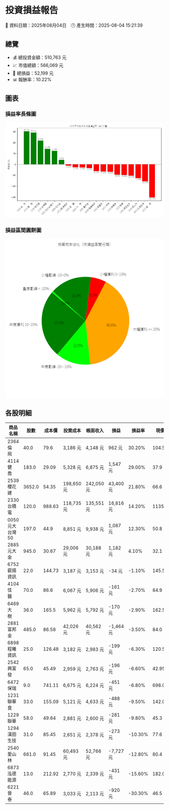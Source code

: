 # 投資損益報告

📅 資料日期：2025年08月04日　🕒 產生時間：2025-08-04 15:21:39

## 總覽
- 💰 總投資金額：510,763 元
- 📈 市值總額：566,069 元
- 🧮 總損益：52,199 元
- 📊 報酬率：10.22%

## 圖表
### 損益率長條圖
![損益率](profit_rate_bar.png)

### 損益區間圓餅圖
![損益區間](profit_category_pie.png)

## 各股明細

| 商品名稱 | 股數 | 成本價 | 投資成本 | 帳面收入 | 損益 | 損益率 | 現價 | 市值 |
|----------|------|--------|------------|------------|--------|----------|--------|------------|
| 2364 倫　飛 | 40.0 | 79.6 | 3,186 元 | 4,148 元 | 962 元 | 30.20% | 104.5 | 4,180 元 |
| 4114 健　喬 | 183.0 | 29.09 | 5,328 元 | 6,875 元 | 1,547 元 | 29.00% | 37.9 | 6,936 元 |
| 2539 櫻花建 | 3652.0 | 54.35 | 198,650 元 | 242,050 元 | 43,400 元 | 21.80% | 66.6 | 243,223 元 |
| 2330 台積電 | 120.0 | 988.63 | 118,735 元 | 135,551 元 | 16,816 元 | 14.20% | 1135.0 | 136,200 元 |
| 0050 元大台灣50 | 197.0 | 44.9 | 8,851 元 | 9,938 元 | 1,087 元 | 12.30% | 50.8 | 10,008 元 |
| 2885 元大金 | 945.0 | 30.67 | 29,006 元 | 30,188 元 | 1,182 元 | 4.10% | 32.1 | 30,334 元 |
| 6752 叡揚資訊 | 22.0 | 144.73 | 3,187 元 | 3,153 元 | -34 元 | -1.10% | 145.5 | 3,201 元 |
| 4104 佳　醫 | 70.0 | 86.6 | 6,067 元 | 5,906 元 | -161 元 | -2.70% | 84.9 | 5,943 元 |
| 6469 大　樹 | 36.0 | 165.5 | 5,962 元 | 5,792 元 | -170 元 | -2.90% | 162.5 | 5,850 元 |
| 2881 富邦金 | 485.0 | 86.58 | 42,026 元 | 40,562 元 | -1,464 元 | -3.50% | 84.0 | 40,740 元 |
| 6898 程曦資訊 | 25.0 | 126.48 | 3,182 元 | 2,983 元 | -199 元 | -6.30% | 120.5 | 3,012 元 |
| 2542 興富發 | 65.0 | 45.49 | 2,959 元 | 2,763 元 | -196 元 | -6.60% | 42.95 | 2,792 元 |
| 6472 保瑞 | 9.0 | 741.11 | 6,675 元 | 6,224 元 | -451 元 | -6.80% | 698.0 | 6,282 元 |
| 1231 聯華食 | 33.0 | 155.09 | 5,121 元 | 4,633 元 | -488 元 | -9.50% | 142.0 | 4,686 元 |
| 1229 聯華 | 58.0 | 49.64 | 2,881 元 | 2,600 元 | -281 元 | -9.80% | 45.3 | 2,627 元 |
| 1294 漢田生技 | 31.0 | 85.45 | 2,651 元 | 2,378 元 | -273 元 | -10.30% | 77.6 | 2,406 元 |
| 2540 愛山林 | 661.0 | 91.45 | 60,493 元 | 52,766 元 | -7,727 元 | -12.80% | 80.4 | 53,144 元 |
| 6873 泓德能源 | 13.0 | 212.92 | 2,770 元 | 2,339 元 | -431 元 | -15.60% | 182.0 | 2,366 元 |
| 6221 晉　泰 | 46.0 | 65.89 | 3,033 元 | 2,113 元 | -920 元 | -30.30% | 46.5 | 2,139 元 |
